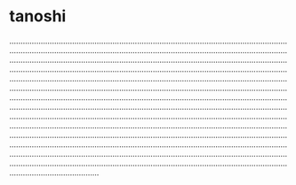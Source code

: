 # tanoshi

................................................................................................................................................................................................................................................................................................................................................................................................................................................................................................................................................................................................................................................................................................................................................................................................................................................................................................................................................................................................................................................................................................................................................................................................................................................................................................................................................................................................................................................................................................................................................................................................................................................................................................................................................................................................................................................